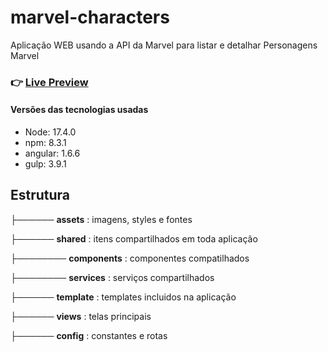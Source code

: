 # marvel-characters

Aplicação WEB usando a API da Marvel para listar e detalhar Personagens Marvel

### 👉 [Live Preview](https://marvelbox.netlify.app)

#### Versões das tecnologias usadas

- Node: 17.4.0
- npm: 8.3.1
- angular: 1.6.6
- gulp: 3.9.1


## Estrutura

├────── **assets** : imagens, styles e fontes

├────── **shared** : itens compartilhados em toda aplicação

├──────── **components** : componentes compatilhados
        
├──────── **services** : serviços compartilhados

├────── **template** : templates incluidos na aplicação

├────── **views** : telas principais

├────── **config** : constantes e rotas
